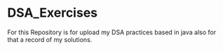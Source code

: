 # DSA_Exercises

For this  Repository  is for upload  my DSA practices  based in java also for  that a record of my solutions.
